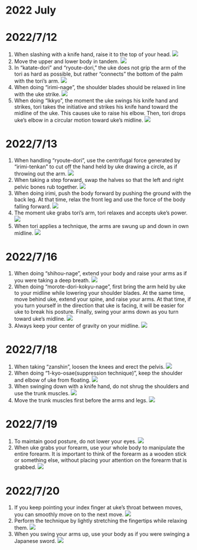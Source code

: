 # 2022 July

# 2022/7/12
1. When slashing with a knife hand, raise it to the top of your head.
![](./2022_7/2022_7_12/1.jpg)
2. Move the upper and lower body in tandem.
![](./2022_7/2022_7_12/2.jpg)
3. In “katate-dori” and “ryoute-dori,” the uke does not grip the arm of the tori as hard as possible, but rather “connects” the bottom of the palm with the tori’s arm.
![](./2022_7/2022_7_12/3.jpg)
4. When doing “irimi-nage”, the shoulder blades should be relaxed in line with the uke strike.
![](./2022_7/2022_7_12/4.jpg)
5. When doing “Ikkyo”, the moment the uke swings his knife hand and strikes, tori takes the initiative and strikes his knife hand toward the midline of the uke.  This causes uke to raise his elbow. Then, tori drops uke’s elbow in a circular motion toward uke’s midline.
![](./2022_7/2022_7_12/5.jpg)

# 2022/7/13
1. When handling “ryoute-dori”, use the centrifugal force generated by “irimi-tenkan” to cut off the hand held by uke drawing a circle, as if throwing out the arm.
![](./2022_7/2022_7_13/1.jpg)
2. When taking a step forward, swap the halves so that the left and right pelvic bones rub together.
![](./2022_7/2022_7_13/2.jpg)
3. When doing irimi, push the body forward by pushing the ground with the back leg. At that time, relax the front leg and use the force of the body falling forward.
![](./2022_7/2022_7_13/3.jpg)
4. The moment uke grabs tori’s arm, tori relaxes and accepts uke’s power.
![](./2022_7/2022_7_13/4.jpg)
5. When tori applies a technique, the arms are swung up and down in own midline.
![](./2022_7/2022_7_13/5.jpg)

# 2022/7/16
1. When doing “shihou-nage”, extend your body and raise your arms as if you were taking a deep breath.
![](./2022_7/2022_7_16/1.jpg)
2. When doing “morote-dori-kokyu-nage”, first bring the arm held by uke to your midline while lowering your shoulder blades. At the same time, move behind uke, extend your spine, and raise your arms.  At that time, if you turn yourself in the direction that uke is facing, it will be easier for uke to break his posture.  Finally, swing your arms down as you turn toward uke’s midline.
![](./2022_7/2022_7_16/2.jpg)
3. Always keep your center of gravity on your midline.
![](./2022_7/2022_7_16/3.jpg)

# 2022/7/18
1. When taking “zanshin”, loosen the knees and erect the pelvis.
![](./2022_7/2022_7_18/1.jpg)
2. When doing “1-kyo-osae(suppression technique)”, keep the shoulder and elbow of uke from floating.
![](./2022_7/2022_7_18/2.jpg)
3. When swinging down with a knife hand, do not shrug the shoulders and use the trunk muscles.
![](./2022_7/2022_7_18/3.jpg)
4. Move the trunk muscles first before the arms and legs.
![](./2022_7/2022_7_18/4.jpg)

# 2022/7/19
1. To maintain good posture, do not lower your eyes.
![](./2022_7/2022_7_19/1.jpg)
2. When uke grabs your forearm, use your whole body to manipulate the entire forearm. It is important to think of the forearm as a wooden stick or something else, without placing your attention on the forearm that is grabbed.
![](./2022_7/2022_7_19/2.jpg)

# 2022/7/20
1. If you keep pointing your index finger at uke’s throat between moves, you can smoothly move on to the next move.
![](./2022_7/2022_7_20/1.jpg)
2. Perform the technique by lightly stretching the fingertips while relaxing them.
![](./2022_7/2022_7_20/2.jpg)
3. When you swing your arms up, use your body as if you were swinging a Japanese sword.
![](./2022_7/2022_7_20/3.jpg)